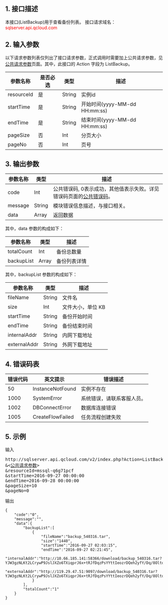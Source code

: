 ## 1. 接口描述
本接口(ListBackup)用于查看备份列表。
接口请求域名：<font style='color:red'>sqlserver.api.qcloud.com </font>



## 2. 输入参数
以下请求参数列表仅列出了接口请求参数，正式调用时需要加上公共请求参数，见<a href='/document/api/238/7328
' title='公共请求参数'>公共请求参数</a>页面。其中，此接口的 Action 字段为 ListBackup。

| 参数名称 | 是否必选  | 类型 | 描述 |
|---------|---------|---------|---------|
| resourceId | 是 | String | 实例id|
| startTime | 是 | String | 开始时间(yyyy-MM-dd HH:mm:ss)|
| endTime | 是 | String | 结束时间(yyyy-MM-dd HH:mm:ss)|
| pageSize | 否 | Int | 分页大小|
| pageNo | 否 | Int | 页号|


## 3. 输出参数
| 参数名称 | 类型 | 描述 |
|---------|---------|---------|
| code | Int | 公共错误码, 0表示成功，其他值表示失败。详见错误码页面的<a href='/doc/api/238/7334#1.E3.80.81.E5.85.AC.E5.85.B1.E9.94.99.E8.AF.AF.E7.A0.81' title='公共错误码'>公共错误码</a>。|
| message | String | 模块错误信息描述，与接口相关。|
| data | Array | 返回数据 |

其中，data 参数的构成如下：

| 参数名称 | 类型 | 描述 |
|---------|---------|---------|
| totalCount | Int | 备份总数量 |
| backupList | Array | 备份列表详情 |

其中，backupList 参数的构成如下：

| 参数名称 | 类型 | 描述 |
|---------|---------|---------|
| fileName | String | 文件名 | 
| size | Int | 文件大小，单位 KB | 
| startTime | String | 备份开始时间 | 
| endTime | String | 备份结束时间 | 
| internalAddr | String | 内网下载地址 | 
| externalAddr | String | 外网下载地址 | 
 
## 4. 错误码表

| 错误代码 | 英文提示 | 错误描述 |
|---------|---------|---------|
| 50 | InstanceNotFound | 实例不存在 |
| 1000 | SystemError | 系统错误，请联系客服人员。 |
| 1002 | DBConnectError | 数据库连接错误 |
| 1005 | CreateFlowFailed | 任务流程创建失败 |

## 5. 示例
输入
<pre>
http://sqlserver.api.qcloud.com/v2/index.php?Action=ListBackup
&<<a href="/document/api/238/7328">公共请求参数</a>>
&resourceId=mssql-q6g71pcf
&startTime=2016-09-27 00:00:00
&endTime=2016-09-28 00:00:00
&pageSize=10
&pageNo=0
</pre>
输出
```
{
    "code":"0",
    "message":"",
    "data":{
        "backupList":[
            {
                "fileName":"backup_540316.tar",
                "size":"1440",
                "startTime":"2016-09-27 02:03:15",
                "endTime":"2016-09-27 02:21:45",
                "internalAddr":"http://10.66.185.141:58366/download/backup_540316.tar?YJW3gzNLKt2LCrywP9JslJXZo6TXiqprJ6x+tRJfDqzPsYYttIeozrDQeh2yfY/Dq/8OltqtK/+Bg3+plnNy5TzRhaYuCh+DpYehlAXVPBHPARU+zHUfxGkimTw+RxB5BBmgF/TTvwQXHfyjCr2DnQ==",
                "externalAddr":"http://119.29.47.51:9097/download/backup_540316.tar?YJW3gzNLKt2LCrywP9JslJXZo6TXiqprJ6x+tRJfDqzPsYYttIeozrDQeh2yfY/Dq/8OltqtK/+Bg3+plnNy5TzRhaYuCh+DpYehlAXVPBHPARU+zHUfxGkimTw+RxB5BBmgF/TTvwQXHfyjCr2DnQ=="
            }
        ],
        "totalCount":"1"
    }
}
```

